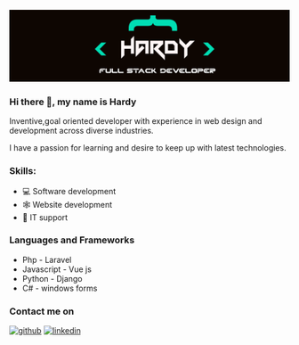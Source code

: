
![Full  stack developer](https://github.com/Hardy-Kathurima/Hardy-Kathurima/blob/main/profile-banner.png)

### Hi there 👋, my name is Hardy
Inventive,goal oriented developer with experience in  web design and development  across diverse  industries.

I have a passion for learning and desire to keep up with latest technologies.

### Skills: 
- 💻 Software development 
- 🕸️ Website development
- 📲 IT support
### Languages and Frameworks
- Php - Laravel
- Javascript - Vue js
- Python - Django
- C# - windows forms
### Contact me on
[<img src='https://cdn.jsdelivr.net/npm/simple-icons@3.0.1/icons/github.svg' alt='github' height='40'>](https://github.com/Hardy-Kathurima)   [<img src='https://cdn.jsdelivr.net/npm/simple-icons@3.0.1/icons/linkedin.svg' alt='linkedin' height='40'>](https://www.linkedin.com/in/hardyKathurima/)  

